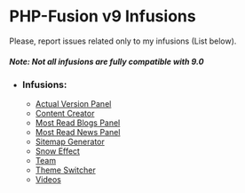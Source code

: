 # PHP-Fusion v9 Infusions

Please, report issues related only to my infusions (List below).

##### Note: Not all infusions are fully compatible with 9.0

- ### Infusions:
    - [Actual Version Panel](infusions/actual_version_panel)
    - [Content Creator](infusions/content_creator)
    - [Most Read Blogs Panel](infusions/most_read_blogs_panel)
    - [Most Read News Panel](infusions/most_read_news_panel)
    - [Sitemap Generator](infusions/sitemap_panel)
    - [Snow Effect](infusions/snow_panel)
    - [Team](infusions/team)
    - [Theme Switcher](infusions/theme_switcher_panel)
    - [Videos](infusions/videos)
